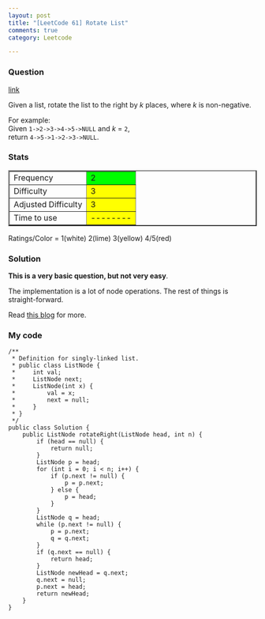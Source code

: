 ```yaml
---
layout: post
title: "[LeetCode 61] Rotate List"
comments: true
category: Leetcode

---
```


### Question 

[link](http://oj.leetcode.com/problems/rotate-list/)

<div class="question-content">
            <p></p><p>Given a list, rotate the list to the right by <i>k</i> places, where <i>k</i> is non-negative.</p>

<p>For example:<br>
Given <code>1-&gt;2-&gt;3-&gt;4-&gt;5-&gt;NULL</code> and <i>k</i> = <code>2</code>,<br>
return <code>4-&gt;5-&gt;1-&gt;2-&gt;3-&gt;NULL</code>.</p><p></p>
          </div>

### Stats

<table border="2">
	<tr>
		<td>Frequency</td>
		<td bgcolor="lime">2</td>
	</tr>
	<tr>
		<td>Difficulty</td>
		<td bgcolor="yellow">3</td>
	</tr>
	<tr>
		<td>Adjusted Difficulty</td>
		<td bgcolor="yellow">3</td>
	</tr>
	<tr>
		<td>Time to use</td>
		<td bgcolor="yellow">--------</td>
	</tr>
</table>

Ratings/Color = 1(white) 2(lime) 3(yellow) 4/5(red)

### Solution

__This is a very basic question, but not very easy__. 

The implementation is a lot of node operations. The rest of things is straight-forward.

Read [this blog](http://rleetcode.blogspot.sg/2014/01/rotate-list-java.html) for more. 

### My code

	/**
	 * Definition for singly-linked list.
	 * public class ListNode {
	 *     int val;
	 *     ListNode next;
	 *     ListNode(int x) {
	 *         val = x;
	 *         next = null;
	 *     }
	 * }
	 */
	public class Solution {
	    public ListNode rotateRight(ListNode head, int n) {
	        if (head == null) {
	            return null;
	        }
	        ListNode p = head;
	        for (int i = 0; i < n; i++) {
	            if (p.next != null) {
	                p = p.next;
	            } else {
	                p = head;
	            }
	        }
	        ListNode q = head;
	        while (p.next != null) {
	            p = p.next;
	            q = q.next;
	        }
	        if (q.next == null) {
	            return head;
	        }
	        ListNode newHead = q.next;
	        q.next = null;
	        p.next = head;
	        return newHead;
	    }
	}
